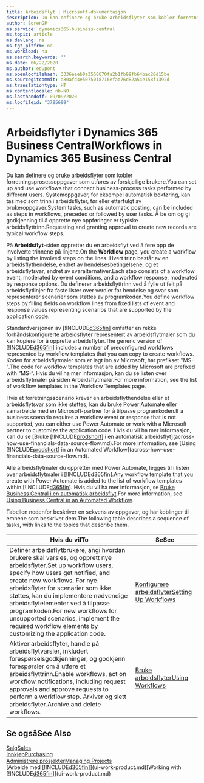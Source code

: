 ```yaml
---
title: Arbeidsflyt | Microsoft-dokumentasjon
description: Du kan definere og bruke arbeidsflyter som kobler forretningsprosessoppgaver som utføres av forskjellige brukere. Systemoppgaver, for eksempel automatisk bokføring, kan tas med som trinn i arbeidsflyter, før eller etterfulgt av brukeroppgaver. Å be om og gi godkjenning til å opprette nye oppføringer er typiske arbeidsflyttrinn.
author: SorenGP
ms.service: dynamics365-business-central
ms.topic: article
ms.devlang: na
ms.tgt_pltfrm: na
ms.workload: na
ms.search.keywords: ''
ms.date: 06/22/2020
ms.author: edupont
ms.openlocfilehash: 3336eeeb0a3560670fa2b1fb99fb64bac20d15be
ms.sourcegitcommit: a80afd4e5075018716efad76d82a54e158f1392d
ms.translationtype: HT
ms.contentlocale: nb-NO
ms.lasthandoff: 09/09/2020
ms.locfileid: "3785699"
---
```

# <a name="workflows-in-dynamics-365-business-central"></a><span data-ttu-id="d886b-105">Arbeidsflyter i Dynamics 365 Business Central</span><span class="sxs-lookup"><span data-stu-id="d886b-105">Workflows in Dynamics 365 Business Central</span></span>

<span data-ttu-id="d886b-106">Du kan definere og bruke arbeidsflyter som kobler forretningsprosessoppgaver som utføres av forskjellige brukere.</span><span class="sxs-lookup"><span data-stu-id="d886b-106">You can set up and use workflows that connect business-process tasks performed by different users.</span></span> <span data-ttu-id="d886b-107">Systemoppgaver, for eksempel automatisk bokføring, kan tas med som trinn i arbeidsflyter, før eller etterfulgt av brukeroppgaver.</span><span class="sxs-lookup"><span data-stu-id="d886b-107">System tasks, such as automatic posting, can be included as steps in workflows, preceded or followed by user tasks.</span></span> <span data-ttu-id="d886b-108">Å be om og gi godkjenning til å opprette nye oppføringer er typiske arbeidsflyttrinn.</span><span class="sxs-lookup"><span data-stu-id="d886b-108">Requesting and granting approval to create new records are typical workflow steps.</span></span>  

 <span data-ttu-id="d886b-109">På **Arbeidsflyt**-siden oppretter du en arbeidsflyt ved å føre opp de involverte trinnene på linjene.</span><span class="sxs-lookup"><span data-stu-id="d886b-109">On the **Workflow** page, you create a workflow by listing the involved steps on the lines.</span></span> <span data-ttu-id="d886b-110">Hvert trinn består av en arbeidsflythendelse, endret av hendelsesbetingelsene, og et arbeidsflytsvar, endret av svaralternativer.</span><span class="sxs-lookup"><span data-stu-id="d886b-110">Each step consists of a workflow event, moderated by event conditions, and a workflow response, moderated by response options.</span></span> <span data-ttu-id="d886b-111">Du definerer arbeidsflyttrinn ved å fylle ut felt på arbeidsflytlinjer fra faste lister over verdier for hendelse og svar som representerer scenarier som støttes av programkoden.</span><span class="sxs-lookup"><span data-stu-id="d886b-111">You define workflow steps by filling fields on workflow lines from fixed lists of event and response values representing scenarios that are supported by the application code.</span></span>  

 <span data-ttu-id="d886b-112">Standardversjonen av [!INCLUDE[d365fin](includes/d365fin_md.md)] omfatter en rekke forhåndskonfigurerte arbeidsflyter representert av arbeidsflytmaler som du kan kopiere for å opprette arbeidsflyter.</span><span class="sxs-lookup"><span data-stu-id="d886b-112">The generic version of [!INCLUDE[d365fin](includes/d365fin_md.md)] includes a number of preconfigured workflows represented by workflow templates that you can copy to create workflows.</span></span> <span data-ttu-id="d886b-113">Koden for arbeidsflytmaler som er lagt inn av Microsoft, har prefikset "MS-".</span><span class="sxs-lookup"><span data-stu-id="d886b-113">The code for workflow templates that are added by Microsoft are prefixed with “MS-“.</span></span> <span data-ttu-id="d886b-114">Hvis du vil ha mer informasjon, kan du se listen over arbeidsflytmaler på siden Arbeidsflytmaler.</span><span class="sxs-lookup"><span data-stu-id="d886b-114">For more information, see the list of workflow templates in the Workflow Templates page.</span></span>  

 <span data-ttu-id="d886b-115">Hvis et forretningsscenario krever en arbeidsflythendelse eller et arbeidsflytsvar som ikke støttes, kan du bruke Power Automate eller samarbeide med en Microsoft-partner for å tilpasse programkoden.</span><span class="sxs-lookup"><span data-stu-id="d886b-115">If a business scenario requires a workflow event or response that is not supported, you can either use Power Automate or work with a Microsoft partner to customize the application code.</span></span> <span data-ttu-id="d886b-116">Hvis du vil ha mer informasjon, kan du se [Bruke [!INCLUDE[prodshort](includes/prodshort.md)] i en automatisk arbeidsflyt](across-how-use-financials-data-source-flow.md).</span><span class="sxs-lookup"><span data-stu-id="d886b-116">For more information, see [Using [!INCLUDE[prodshort](includes/prodshort.md)] in an Automated Workflow](across-how-use-financials-data-source-flow.md).</span></span>

<span data-ttu-id="d886b-117">Alle arbeidsflytmaler du oppretter med Power Automate, legges til i listen over arbeidsflytmaler i [!INCLUDE[d365fin](includes/d365fin_md.md)].</span><span class="sxs-lookup"><span data-stu-id="d886b-117">Any workflow template that you create with Power Automate is added to the list of workflow templates within [!INCLUDE[d365fin](includes/d365fin_md.md)].</span></span> <span data-ttu-id="d886b-118">Hvis du vil ha mer informasjon, se [Bruke Business Central i en automatisk arbeidsflyt](across-how-use-financials-data-source-flow.md).</span><span class="sxs-lookup"><span data-stu-id="d886b-118">For more information, see [Using Business Central in an Automated Workflow](across-how-use-financials-data-source-flow.md).</span></span>  

 <span data-ttu-id="d886b-119">Tabellen nedenfor beskriver en sekvens av oppgaver, og har koblinger til emnene som beskriver dem.</span><span class="sxs-lookup"><span data-stu-id="d886b-119">The following table describes a sequence of tasks, with links to the topics that describe them.</span></span>  

|<span data-ttu-id="d886b-120">**Hvis du vil**</span><span class="sxs-lookup"><span data-stu-id="d886b-120">**To**</span></span>|<span data-ttu-id="d886b-121">**Se**</span><span class="sxs-lookup"><span data-stu-id="d886b-121">**See**</span></span>|  
|------------|-------------|  
|<span data-ttu-id="d886b-122">Definer arbeidsflytbrukere, angi hvordan brukere skal varsles, og opprett nye arbeidsflyter.</span><span class="sxs-lookup"><span data-stu-id="d886b-122">Set up workflow users, specify how users get notified, and create new workflows.</span></span> <span data-ttu-id="d886b-123">For nye arbeidsflyter for scenarier som ikke støttes, kan du implementere nødvendige arbeidsflytelementer ved å tilpasse programkoden.</span><span class="sxs-lookup"><span data-stu-id="d886b-123">For new workflows for unsupported scenarios, implement the required workflow elements by customizing the application code.</span></span>|[<span data-ttu-id="d886b-124">Konfigurere arbeidsflyter</span><span class="sxs-lookup"><span data-stu-id="d886b-124">Setting Up Workflows</span></span>](across-set-up-workflows.md)|  
|<span data-ttu-id="d886b-125">Aktiver arbeidsflyter, handle på arbeidsflytvarsler, inkludert forespørselsgodkjenninger, og godkjenn forespørsler om å utføre et arbeidsflyttrinn.</span><span class="sxs-lookup"><span data-stu-id="d886b-125">Enable workflows, act on workflow notifications, including request approvals and approve requests to perform a workflow step.</span></span> <span data-ttu-id="d886b-126">Arkiver og slett arbeidsflyter.</span><span class="sxs-lookup"><span data-stu-id="d886b-126">Archive and delete workflows.</span></span>|[<span data-ttu-id="d886b-127">Bruke arbeidsflyter</span><span class="sxs-lookup"><span data-stu-id="d886b-127">Using Workflows</span></span>](across-use-workflows.md)|  

## <a name="see-also"></a><span data-ttu-id="d886b-128">Se også</span><span class="sxs-lookup"><span data-stu-id="d886b-128">See Also</span></span>

[<span data-ttu-id="d886b-129">Salg</span><span class="sxs-lookup"><span data-stu-id="d886b-129">Sales</span></span>](sales-manage-sales.md)  
[<span data-ttu-id="d886b-130">Innkjøp</span><span class="sxs-lookup"><span data-stu-id="d886b-130">Purchasing</span></span>](purchasing-manage-purchasing.md)  
[<span data-ttu-id="d886b-131">Administrere prosjekter</span><span class="sxs-lookup"><span data-stu-id="d886b-131">Managing Projects</span></span>](projects-manage-projects.md)  
<span data-ttu-id="d886b-132">[Arbeide med [!INCLUDE[d365fin](includes/d365fin_md.md)]](ui-work-product.md)</span><span class="sxs-lookup"><span data-stu-id="d886b-132">[Working with [!INCLUDE[d365fin](includes/d365fin_md.md)]](ui-work-product.md)</span></span>  
